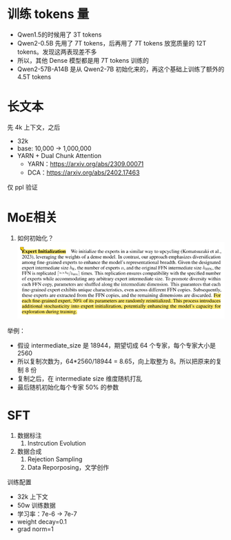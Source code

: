 # 训练 tokens 量
- Qwen1.5的时候用了 3T tokens
- Qwen2-0.5B 先用了 7T tokens，后再用了 7T tokens 放宽质量的 12T tokens。发现这两表现差不多
- 所以，其他 Dense 模型都是用 7T tokens 训练的
- Qwen2-57B-A14B 是从 Qwen2-7B 初始化来的，再这个基础上训练了额外的 4.5T tokens

# 长文本
先 4k 上下文，之后
- 32k
- base: 10,000 →  1,000,000
- YARN + Dual Chunk Attention 
  - YARN：https://arxiv.org/abs/2309.00071
  - DCA：https://arxiv.org/abs/2402.17463

仅 ppl 验证

# MoE相关

1. 如何初始化？
![img.png](../images/img.png)

举例：

- 假设 intermediate_size 是 18944，期望切成 64 个专家，每个专家大小是 2560
- 所以复制次数为，64*2560/18944 = 8.65，向上取整为 8。所以把原来的复制 8 份
- 复制之后，在 intermediate size 维度随机打乱
- 最后随机初始化每个专家 50% 的参数


# SFT
1. 数据标注
   1. Instrcution Evolution 
2. 数据合成
   1. Rejection Sampling
   2. Data Reporposing，文学创作

训练配置
- 32k 上下文
- 50w 训练数据
- 学习率：7e-6 -> 7e-7
- weight decay=0.1
- grad norm=1